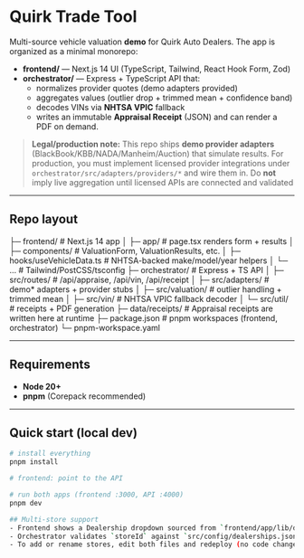 # Quirk Trade Tool

Multi-source vehicle valuation **demo** for Quirk Auto Dealers. The app is organized as a minimal monorepo:

- **frontend/** — Next.js 14 UI (TypeScript, Tailwind, React Hook Form, Zod)
- **orchestrator/** — Express + TypeScript API that:
  - normalizes provider quotes (demo adapters provided)
  - aggregates values (outlier drop + trimmed mean + confidence band)
  - decodes VINs via **NHTSA VPIC** fallback
  - writes an immutable **Appraisal Receipt** (JSON) and can render a PDF on demand.

> **Legal/production note:** This repo ships **demo provider adapters** (BlackBook/KBB/NADA/Manheim/Auction) that simulate results. For production, you must implement licensed provider integrations under `orchestrator/src/adapters/providers/*` and wire them in. Do **not** imply live aggregation until licensed APIs are connected and validated

---

## Repo layout

├─ frontend/ # Next.js 14 app
│ ├─ app/ # page.tsx renders form + results
│ ├─ components/ # ValuationForm, ValuationResults, etc.
│ ├─ hooks/useVehicleData.ts # NHTSA-backed make/model/year helpers
│ └─ … # Tailwind/PostCSS/tsconfig
├─ orchestrator/ # Express + TS API
│ ├─ src/routes/ # /api/appraise, /api/vin, /api/receipt
│ ├─ src/adapters/ # demo* adapters + provider stubs
│ ├─ src/valuation/ # outlier handling + trimmed mean
│ ├─ src/vin/ # NHTSA VPIC fallback decoder
│ └─ src/util/ # receipts + PDF generation
├─ data/receipts/ # Appraisal receipts are written here at runtime
├─ package.json # pnpm workspaces (frontend, orchestrator)
└─ pnpm-workspace.yaml


---

## Requirements

- **Node 20+**
- **pnpm** (Corepack recommended)

---

## Quick start (local dev)

```bash
# install everything
pnpm install

# frontend: point to the API

# run both apps (frontend :3000, API :4000)
pnpm dev

## Multi-store support
- Frontend shows a Dealership dropdown sourced from `frontend/app/lib/dealerships.ts`.
- Orchestrator validates `storeId` against `src/config/dealerships.json` and stamps it on the receipt (JSON + PDF).
- To add or rename stores, edit both files and redeploy (no code changes required).
